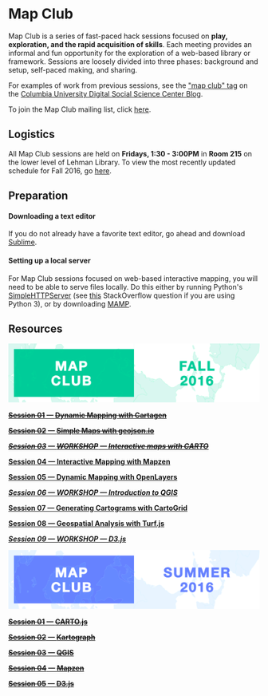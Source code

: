 # Map Club

Map Club is a series of fast-paced hack sessions focused on **play, exploration, and the rapid acquisition of skills**. Each meeting provides an informal and fun opportunity for the exploration of a web-based library or framework. Sessions are loosely divided into three phases: background and setup, self-paced making, and sharing. 

For examples of work from previous sessions, see the ["map club" tag](https://blogs.cul.columbia.edu/dssc/tag/map-club/) on the [Columbia University Digital Social Science Center Blog](https://blogs.cul.columbia.edu/dssc/). 

To join the Map Club mailing list, click [here](http://eepurl.com/ciouUX).

## Logistics

All Map Club sessions are held on **Fridays, 1:30 - 3:00PM** in **Room 215** on the lower level of Lehman Library. To view the most recently updated schedule for Fall 2016, go [here](https://blogs.cul.columbia.edu/dssc/2016/09/14/map-club-fall-2016-edition/).

## Preparation

#### Downloading a text editor

If you do not already have a favorite text editor, go ahead and download [Sublime](https://www.sublimetext.com/). 

#### Setting up a local server

For Map Club sessions focused on web-based interactive mapping, you will need to be able to serve files locally. Do this either by running Python's [SimpleHTTPServer](https://docs.python.org/2/library/simplehttpserver.html) (see [this](http://stackoverflow.com/questions/7943751/what-is-the-python3-equivalent-of-python-m-simplehttpserver) StackOverflow question if you are using Python 3), or by downloading [MAMP](https://www.mamp.info/en/). 

## Resources

![Fall 2016](https://github.com/emilyfuhrman/map-club/blob/master/Assets/Banner_2016_Fall.png)

**[~~Session 01~~ &mdash; ~~Dynamic Mapping with Cartagen~~](https://github.com/emilyfuhrman/map-club/blob/master/2016_Fall/Session_01)**

**[~~Session 02~~ &mdash; ~~Simple Maps with geojson.io~~](https://github.com/emilyfuhrman/map-club/blob/master/2016_Fall/Session_02)**

_**[~~Session 03~~ &mdash; ~~WORKSHOP~~ &mdash; ~~Interactive maps with CARTO~~](https://github.com/emilyfuhrman/map-club/blob/master/2016_Fall/Session_03)**_

**[Session 04 &mdash; Interactive Mapping with Mapzen](https://github.com/emilyfuhrman/map-club/blob/master/2016_Fall/Session_04)**

**[Session 05 &mdash; Dynamic Mapping with OpenLayers](https://github.com/emilyfuhrman/map-club/blob/master/2016_Fall/Session_05)**

_**[Session 06 &mdash; WORKSHOP &mdash; Introduction to QGIS](https://github.com/emilyfuhrman/map-club/blob/master/2016_Fall/Session_06)**_

**[Session 07 &mdash; Generating Cartograms with CartoGrid](https://github.com/emilyfuhrman/map-club/blob/master/2016_Fall/Session_07)**

**[Session 08 &mdash; Geospatial Analysis with Turf.js](https://github.com/emilyfuhrman/map-club/blob/master/2016_Fall/Session_08)**

_**[Session 09 &mdash; WORKSHOP &mdash; D3.js](https://github.com/emilyfuhrman/map-club/blob/master/2016_Fall/Session_09)**_

![Summer 2016](https://github.com/emilyfuhrman/map-club/blob/master/Assets/Banner_2016_Summer.png)

**[~~Session 01~~ &mdash; ~~CARTO.js~~](https://github.com/emilyfuhrman/map-club/blob/master/2016_Summer/Session_01)**

**[~~Session 02~~ &mdash; ~~Kartograph~~](https://github.com/emilyfuhrman/map-club/blob/master/2016_Summer/Session_02)**

**[~~Session 03~~ &mdash; ~~QGIS~~](https://github.com/emilyfuhrman/map-club/blob/master/2016_Summer/Session_03)**

**[~~Session 04~~ &mdash; ~~Mapzen~~](https://github.com/emilyfuhrman/map-club/blob/master/2016_Summer/Session_04)**

**[~~Session 05~~ &mdash; ~~D3.js~~](https://github.com/emilyfuhrman/map-club/blob/master/2016_Summer/Session_05)**